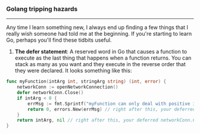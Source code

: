 ### Golang tripping hazards
---
Any time I learn something new, I always end up finding a few things that I really wish someone had told me at the beginning. If you're starting to learn Go, perhaps you'll find these tidbits useful.

1. **The defer statement**: A reserved word in Go that causes a function to execute as the last thing that happens when a function returns. You can stack as many as you want and they execute in the reverse order that they were declared. It looks something like this:
```go
func myFunction(intArg int, stringArg string) (int, error) {
    networkConn := openNetworkConnection()
    defer networkConn.Close()
    if intArg < 0 {
        errMsg := fmt.Sprintf("myFunction can only deal with positive integers, invalid argument: %v", intArg)
        return 0, errors.New(errMsg) // right after this, your deferred networkConn.Close() will execute
    }
    return intArg, nil // right after this, your deferred networkConn.Close() will execute
}
```
